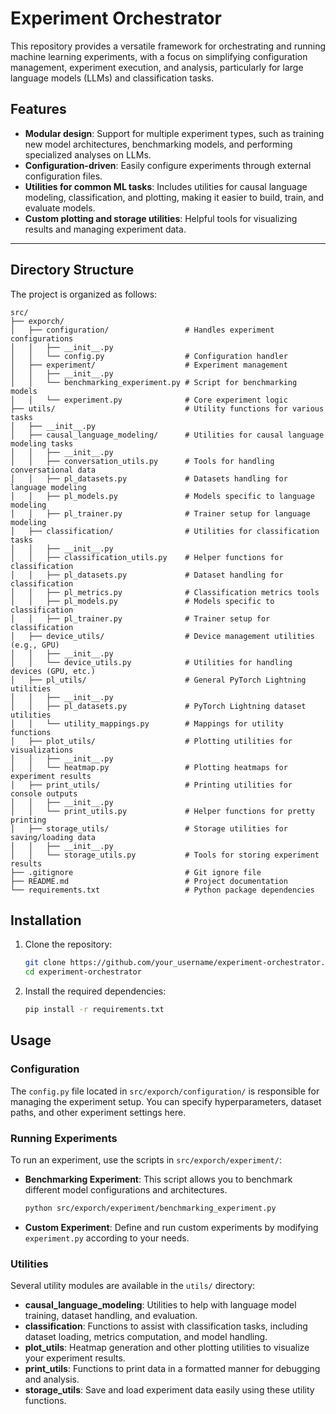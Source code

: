 # Experiment Orchestrator

This repository provides a versatile framework for orchestrating and running machine learning experiments, with a focus on simplifying configuration management, experiment execution, and analysis, particularly for large language models (LLMs) and classification tasks.

## Features

- **Modular design**: Support for multiple experiment types, such as training new model architectures, benchmarking models, and performing specialized analyses on LLMs.
- **Configuration-driven**: Easily configure experiments through external configuration files.
- **Utilities for common ML tasks**: Includes utilities for causal language modeling, classification, and plotting, making it easier to build, train, and evaluate models.
- **Custom plotting and storage utilities**: Helpful tools for visualizing results and managing experiment data.

---

## Directory Structure

The project is organized as follows:

```
src/
├── exporch/                           
│   ├── configuration/                 # Handles experiment configurations
│   │   ├── __init__.py
│   │   └── config.py                  # Configuration handler
│   ├── experiment/                    # Experiment management
│   │   ├── __init__.py
│   │   └── benchmarking_experiment.py # Script for benchmarking models
│   │   └── experiment.py              # Core experiment logic
├── utils/                             # Utility functions for various tasks
│   ├── __init__.py
│   ├── causal_language_modeling/      # Utilities for causal language modeling tasks
│   │   ├── __init__.py
│   │   ├── conversation_utils.py      # Tools for handling conversational data
│   │   ├── pl_datasets.py             # Datasets handling for language modeling
│   │   ├── pl_models.py               # Models specific to language modeling
│   │   ├── pl_trainer.py              # Trainer setup for language modeling
│   ├── classification/                # Utilities for classification tasks
│   │   ├── __init__.py
│   │   ├── classification_utils.py    # Helper functions for classification
│   │   ├── pl_datasets.py             # Dataset handling for classification
│   │   ├── pl_metrics.py              # Classification metrics tools
│   │   ├── pl_models.py               # Models specific to classification
│   │   ├── pl_trainer.py              # Trainer setup for classification
│   ├── device_utils/                  # Device management utilities (e.g., GPU)
│   │   ├── __init__.py
│   │   └── device_utils.py            # Utilities for handling devices (GPU, etc.)
│   ├── pl_utils/                      # General PyTorch Lightning utilities
│   │   ├── __init__.py
│   │   ├── pl_datasets.py             # PyTorch Lightning dataset utilities
│   │   └── utility_mappings.py        # Mappings for utility functions
│   ├── plot_utils/                    # Plotting utilities for visualizations
│   │   ├── __init__.py
│   │   └── heatmap.py                 # Plotting heatmaps for experiment results
│   ├── print_utils/                   # Printing utilities for console outputs
│   │   ├── __init__.py
│   │   └── print_utils.py             # Helper functions for pretty printing
│   ├── storage_utils/                 # Storage utilities for saving/loading data
│   │   ├── __init__.py
│   │   └── storage_utils.py           # Tools for storing experiment results
├── .gitignore                         # Git ignore file
├── README.md                          # Project documentation
└── requirements.txt                   # Python package dependencies
```

## Installation

1. Clone the repository:

   ```bash
   git clone https://github.com/your_username/experiment-orchestrator.git
   cd experiment-orchestrator
   ```

2. Install the required dependencies:

   ```bash
   pip install -r requirements.txt
   ```

## Usage

### Configuration

The `config.py` file located in `src/exporch/configuration/` is responsible for managing the experiment setup. You can specify hyperparameters, dataset paths, and other experiment settings here.

### Running Experiments

To run an experiment, use the scripts in `src/exporch/experiment/`:
- **Benchmarking Experiment**: This script allows you to benchmark different model configurations and architectures.
  
  ```bash
  python src/exporch/experiment/benchmarking_experiment.py
  ```

- **Custom Experiment**: Define and run custom experiments by modifying `experiment.py` according to your needs.

### Utilities

Several utility modules are available in the `utils/` directory:
- **causal_language_modeling**: Utilities to help with language model training, dataset handling, and evaluation.
- **classification**: Functions to assist with classification tasks, including dataset loading, metrics computation, and model handling.
- **plot_utils**: Heatmap generation and other plotting utilities to visualize your experiment results.
- **print_utils**: Functions to print data in a formatted manner for debugging and analysis.
- **storage_utils**: Save and load experiment data easily using these utility functions.

